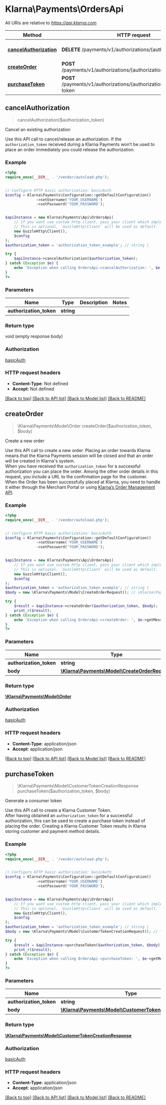 # Klarna\Payments\OrdersApi

All URIs are relative to *https://api.klarna.com*

Method | HTTP request | Description
------------- | ------------- | -------------
[**cancelAuthorization**](OrdersApi.md#cancelAuthorization) | **DELETE** /payments/v1/authorizations/{authorizationToken} | Cancel an existing authorization
[**createOrder**](OrdersApi.md#createOrder) | **POST** /payments/v1/authorizations/{authorizationToken}/order | Create a new order
[**purchaseToken**](OrdersApi.md#purchaseToken) | **POST** /payments/v1/authorizations/{authorizationToken}/customer-token | Generate a consumer token



## cancelAuthorization

> cancelAuthorization($authorization_token)

Cancel an existing authorization

Use this API call to cancel/release an authorization. If the `authorization_token` received during a Klarna Payments won’t be used to place an order immediately you could release the authorization.

### Example

```php
<?php
require_once(__DIR__ . '/vendor/autoload.php');


// Configure HTTP basic authorization: basicAuth
$config = Klarna\Payments\Configuration::getDefaultConfiguration()
              ->setUsername('YOUR_USERNAME')
              ->setPassword('YOUR_PASSWORD');


$apiInstance = new Klarna\Payments\Api\OrdersApi(
    // If you want use custom http client, pass your client which implements `GuzzleHttp\ClientInterface`.
    // This is optional, `GuzzleHttp\Client` will be used as default.
    new GuzzleHttp\Client(),
    $config
);
$authorization_token = 'authorization_token_example'; // string | 

try {
    $apiInstance->cancelAuthorization($authorization_token);
} catch (Exception $e) {
    echo 'Exception when calling OrdersApi->cancelAuthorization: ', $e->getMessage(), PHP_EOL;
}
?>
```

### Parameters


Name | Type | Description  | Notes
------------- | ------------- | ------------- | -------------
 **authorization_token** | **string**|  |

### Return type

void (empty response body)

### Authorization

[basicAuth](../../README.md#basicAuth)

### HTTP request headers

- **Content-Type**: Not defined
- **Accept**: Not defined

[[Back to top]](#) [[Back to API list]](../../README.md#documentation-for-api-endpoints)
[[Back to Model list]](../../README.md#documentation-for-models)
[[Back to README]](../../README.md)


## createOrder

> \Klarna\Payments\Model\Order createOrder($authorization_token, $body)

Create a new order

Use this API call to create a new order. Placing an order towards Klarna means that the Klarna Payments session will be closed and that an order will be created in Klarna's system.<br/>When you have received the `authorization_token` for a successful authorization you can place the order. Among the other order details in this request, you include a URL to the confirmation page for the customer.<br/>When the Order has been successfully placed at Klarna, you need to handle it either through the Merchant Portal or using [Klarna’s Order Management API](#order-management-api).

### Example

```php
<?php
require_once(__DIR__ . '/vendor/autoload.php');


// Configure HTTP basic authorization: basicAuth
$config = Klarna\Payments\Configuration::getDefaultConfiguration()
              ->setUsername('YOUR_USERNAME')
              ->setPassword('YOUR_PASSWORD');


$apiInstance = new Klarna\Payments\Api\OrdersApi(
    // If you want use custom http client, pass your client which implements `GuzzleHttp\ClientInterface`.
    // This is optional, `GuzzleHttp\Client` will be used as default.
    new GuzzleHttp\Client(),
    $config
);
$authorization_token = 'authorization_token_example'; // string | 
$body = new \Klarna\Payments\Model\CreateOrderRequest(); // \Klarna\Payments\Model\CreateOrderRequest | 

try {
    $result = $apiInstance->createOrder($authorization_token, $body);
    print_r($result);
} catch (Exception $e) {
    echo 'Exception when calling OrdersApi->createOrder: ', $e->getMessage(), PHP_EOL;
}
?>
```

### Parameters


Name | Type | Description  | Notes
------------- | ------------- | ------------- | -------------
 **authorization_token** | **string**|  |
 **body** | [**\Klarna\Payments\Model\CreateOrderRequest**](../Model/CreateOrderRequest.md)|  | [optional]

### Return type

[**\Klarna\Payments\Model\Order**](../Model/Order.md)

### Authorization

[basicAuth](../../README.md#basicAuth)

### HTTP request headers

- **Content-Type**: application/json
- **Accept**: application/json

[[Back to top]](#) [[Back to API list]](../../README.md#documentation-for-api-endpoints)
[[Back to Model list]](../../README.md#documentation-for-models)
[[Back to README]](../../README.md)


## purchaseToken

> \Klarna\Payments\Model\CustomerTokenCreationResponse purchaseToken($authorization_token, $body)

Generate a consumer token

Use this API call to create a Klarna Customer Token.<br/>After having obtained an `authorization_token` for a successful authorization, this can be used to create a purchase token instead of placing the order. Creating a Klarna Customer Token results in Klarna storing customer and payment method details.

### Example

```php
<?php
require_once(__DIR__ . '/vendor/autoload.php');


// Configure HTTP basic authorization: basicAuth
$config = Klarna\Payments\Configuration::getDefaultConfiguration()
              ->setUsername('YOUR_USERNAME')
              ->setPassword('YOUR_PASSWORD');


$apiInstance = new Klarna\Payments\Api\OrdersApi(
    // If you want use custom http client, pass your client which implements `GuzzleHttp\ClientInterface`.
    // This is optional, `GuzzleHttp\Client` will be used as default.
    new GuzzleHttp\Client(),
    $config
);
$authorization_token = 'authorization_token_example'; // string | 
$body = new \Klarna\Payments\Model\CustomerTokenCreationRequest(); // \Klarna\Payments\Model\CustomerTokenCreationRequest | 

try {
    $result = $apiInstance->purchaseToken($authorization_token, $body);
    print_r($result);
} catch (Exception $e) {
    echo 'Exception when calling OrdersApi->purchaseToken: ', $e->getMessage(), PHP_EOL;
}
?>
```

### Parameters


Name | Type | Description  | Notes
------------- | ------------- | ------------- | -------------
 **authorization_token** | **string**|  |
 **body** | [**\Klarna\Payments\Model\CustomerTokenCreationRequest**](../Model/CustomerTokenCreationRequest.md)|  | [optional]

### Return type

[**\Klarna\Payments\Model\CustomerTokenCreationResponse**](../Model/CustomerTokenCreationResponse.md)

### Authorization

[basicAuth](../../README.md#basicAuth)

### HTTP request headers

- **Content-Type**: application/json
- **Accept**: application/json

[[Back to top]](#) [[Back to API list]](../../README.md#documentation-for-api-endpoints)
[[Back to Model list]](../../README.md#documentation-for-models)
[[Back to README]](../../README.md)

